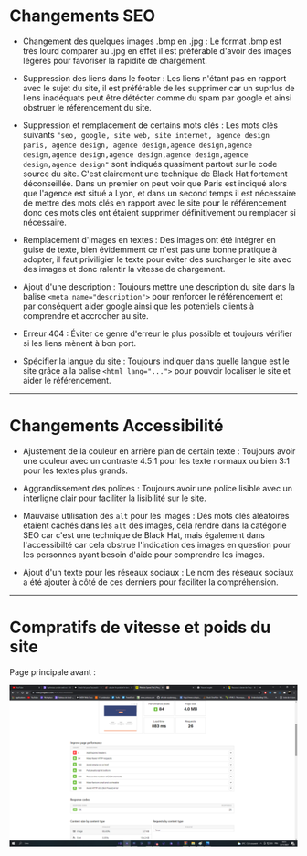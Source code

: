 # Changements SEO


* Changement des quelques images .bmp en .jpg : Le format .bmp est très lourd comparer au .jpg en effet il est préférable d'avoir des images légères pour favoriser la rapidité de chargement.

* Suppression des liens dans le footer : Les liens n'étant pas en rapport avec le sujet du site, il est préférable de les supprimer car un suprlus de liens inadéquats peut être détécter comme du spam par google et ainsi obstruer le référencement du site.

* Suppression et remplacement de certains mots clés : Les mots clés suivants `"seo, google, site web, site internet, agence design paris, agence design, agence design,agence design,agence design,agence design,agence design,agence design,agence design,agence design"` sont indiqués quasiment partout sur le code source du site. C'est clairement une technique de Black Hat fortement déconseillée. Dans un premier on peut voir que Paris est indiqué alors que l'agence est situé a Lyon, et dans un second temps il est nécessaire de mettre des mots clés en rapport avec le site pour le référencement donc ces mots clés ont étaient supprimer définitivement ou remplacer si nécessaire.

* Remplacement d'images en textes : Des images ont été intégrer en guise de texte, bien évidemment ce n'est pas une bonne pratique à adopter, il faut priviligier le texte pour eviter des surcharger le site avec des images et donc ralentir la vitesse de chargement.

* Ajout d'une description : Toujours mettre une description du site dans la balise `<meta name="description">` pour renforcer le référencement et par conséquent aider google ainsi que les potentiels clients à comprendre et accrocher au site.

* Erreur 404 : Éviter ce genre d'erreur le plus possible et toujours vérifier si les liens mènent à bon port.

* Spécifier la langue du site : Toujours indiquer dans quelle langue est le site grâce a la balise `<html lang="...">` pour pouvoir localiser le site et aider le référencement.


------------------------------


# Changements Accessibilité


* Ajustement de la couleur en arrière plan de certain texte : Toujours avoir une couleur avec un contraste 4.5:1 pour les texte normaux ou bien 3:1 pour les textes plus grands.

* Aggrandissement des polices : Toujours avoir une police lisible avec un interligne clair pour faciliter la lisibilité sur le site.

* Mauvaise utilisation des `alt` pour les images : Des mots clés aléatoires étaient cachés dans les `alt` des images, cela rendre dans la catégorie SEO car c'est une technique de Black Hat, mais également dans l'accessibilté car cela obstrue l'indication des images en question pour les personnes ayant besoin d'aide pour comprendre les images.

* Ajout d'un texte pour les réseaux sociaux : Le nom des réseaux sociaux a été ajouter à côté de ces derniers pour faciliter la compréhension.


------------------------------


# Compratifs de vitesse et poids du site 


Page principale avant :  


![Image principale du site avant](/img/page_principale/ancienne_page_principale_screen_1.png)